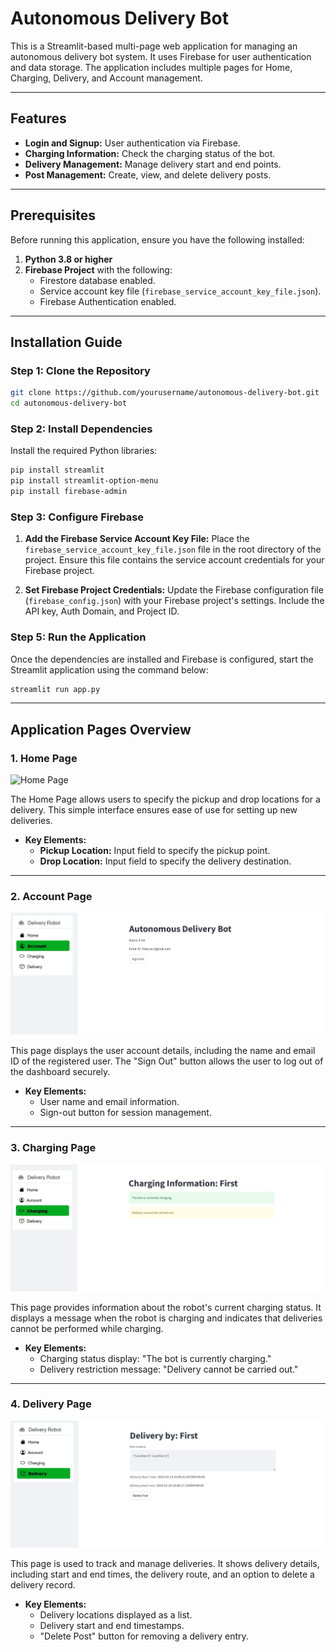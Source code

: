 # Autonomous Delivery Bot

This is a Streamlit-based multi-page web application for managing an autonomous delivery bot system. It uses Firebase for user authentication and data storage. The application includes multiple pages for Home, Charging, Delivery, and Account management.

---

## Features
- **Login and Signup:** User authentication via Firebase.
- **Charging Information:** Check the charging status of the bot.
- **Delivery Management:** Manage delivery start and end points.
- **Post Management:** Create, view, and delete delivery posts.

---

## Prerequisites

Before running this application, ensure you have the following installed:
1. **Python 3.8 or higher**
2. **Firebase Project** with the following:
   - Firestore database enabled.
   - Service account key file (`firebase_service_account_key_file.json`).
   - Firebase Authentication enabled.

---

## Installation Guide

### Step 1: Clone the Repository
```bash
git clone https://github.com/yourusername/autonomous-delivery-bot.git
cd autonomous-delivery-bot
```



### Step 2: Install Dependencies
Install the required Python libraries:


```bash
pip install streamlit
pip install streamlit-option-menu
pip install firebase-admin
```

### Step 3: Configure Firebase
1. **Add the Firebase Service Account Key File:**
   Place the `firebase_service_account_key_file.json` file in the root directory of the project. Ensure this file contains the service account credentials for your Firebase project.

2. **Set Firebase Project Credentials:**
   Update the Firebase configuration file (`firebase_config.json`) with your Firebase project's settings. Include the API key, Auth Domain, and Project ID.

### Step 5: Run the Application

Once the dependencies are installed and Firebase is configured, start the Streamlit application using the command below:

```bash
streamlit run app.py
```

---

## Application Pages Overview

### 1. **Home Page**
![Home Page](/temp/home.jpg)

The Home Page allows users to specify the pickup and drop locations for a delivery. This simple interface ensures ease of use for setting up new deliveries.

- **Key Elements:**
  - **Pickup Location:** Input field to specify the pickup point.
  - **Drop Location:** Input field to specify the delivery destination.

---

### 2. **Account Page**
![Account](account.jpg)

This page displays the user account details, including the name and email ID of the registered user. The "Sign Out" button allows the user to log out of the dashboard securely.

- **Key Elements:**
  - User name and email information.
  - Sign-out button for session management.

---

### 3. **Charging Page**
![Charging](charging.jpg)

This page provides information about the robot's current charging status. It displays a message when the robot is charging and indicates that deliveries cannot be performed while charging.

- **Key Elements:**
  - Charging status display: "The bot is currently charging."
  - Delivery restriction message: "Delivery cannot be carried out."

---

### 4. **Delivery Page**
![Delivery](delivery.jpg)

This page is used to track and manage deliveries. It shows delivery details, including start and end times, the delivery route, and an option to delete a delivery record.

- **Key Elements:**
  - Delivery locations displayed as a list.
  - Delivery start and end timestamps.
  - "Delete Post" button for removing a delivery entry.

